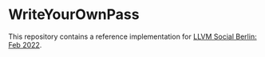 # WriteYourOwnPass
This repository contains a reference implementation for [LLVM Social Berlin: Feb 2022](https://github.com/Y-Nak/talks/blob/main/llvm-social-berlin/Writing-a-custom-IR-transformation-pass.pdf).